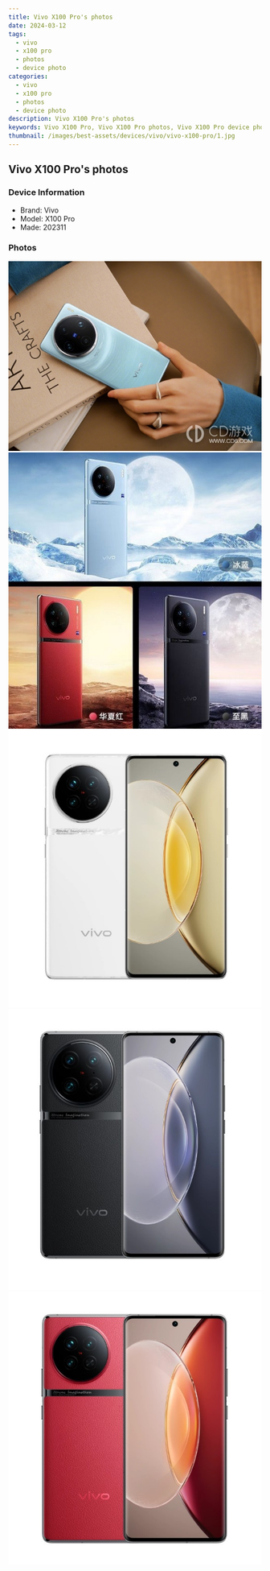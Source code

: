 ```yaml
---
title: Vivo X100 Pro's photos
date: 2024-03-12
tags: 
  - vivo
  - x100 pro
  - photos
  - device photo
categories: 
  - vivo
  - x100 pro
  - photos
  - device photo
description: Vivo X100 Pro's photos
keywords: Vivo X100 Pro, Vivo X100 Pro photos, Vivo X100 Pro device photo
thumbnail: /images/best-assets/devices/vivo/vivo-x100-pro/1.jpg
---
```


## Vivo X100 Pro's photos

### Device Information

- Brand: Vivo
- Model: X100 Pro
- Made: 202311

### Photos

![/images/best-assets/devices/vivo/vivo-x100-pro/1.jpg](/images/best-assets/devices/vivo/vivo-x100-pro/1.jpg)
![/images/best-assets/devices/vivo/vivo-x100-pro/2.jpg](/images/best-assets/devices/vivo/vivo-x100-pro/2.jpg)
![/images/best-assets/devices/vivo/vivo-x100-pro/3.jpg](/images/best-assets/devices/vivo/vivo-x100-pro/3.jpg)
![/images/best-assets/devices/vivo/vivo-x100-pro/4.jpg](/images/best-assets/devices/vivo/vivo-x100-pro/4.jpg)
![/images/best-assets/devices/vivo/vivo-x100-pro/5.jpg](/images/best-assets/devices/vivo/vivo-x100-pro/5.jpg)

